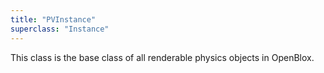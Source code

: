 ```yaml
---
title: "PVInstance"
superclass: "Instance"
---
```


This class is the base class of all renderable physics objects in OpenBlox.
